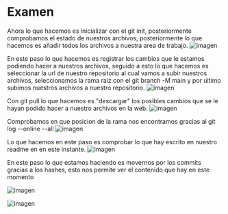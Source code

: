 # Examen

Ahora lo que hacemos es inicializar con el git init, posteriormente comprobamos el estado de nuestros archivos, posteriormente lo que hacemos es añadir todos los archivos a nuestra area de trabajo.
![imagen](https://user-images.githubusercontent.com/114684379/205108054-a1d5a63c-7c02-4920-830f-a05c6953d4a9.png)

En este paso lo que hacemos es registrar los cambios que le estamos podiendo hacer a nuestros archivos, seguido a esto lo que hacemos es seleccionar la url de nuestro repositorio al cual vamos a subir nuestros archivos, seleccionamos la rama raiz con el git branch -M main y por ultimo subimos nuestros archivos a nuestro repositorio.
![imagen](https://user-images.githubusercontent.com/114684379/205108263-b09087d3-54e0-42cd-82bb-b25d2460ec14.png)

Con git pull lo que hacemos es "descargar" los posibles cambios que se le hayan podido hacer a nuestro archivos en la web.
![imagen](https://user-images.githubusercontent.com/114684379/205108330-8804b1e1-e4fe-4f4d-8381-03373b62d41f.png)

Comprobamos en que posicion de la rama nos encontramos gracias al git log --online --all
![imagen](https://user-images.githubusercontent.com/114684379/205110260-2e9149d1-d411-4543-b517-03542fa84fbe.png)

Lo que hacemos en este paso es comprobar lo que hay escrito en nuestro readme en en este instante.
![imagen](https://user-images.githubusercontent.com/114684379/205110422-113c4e6e-4f12-435f-9c14-1145c0968857.png)

En este paso lo que estamos haciendo es movernos por los commits gracias a los hashes, esto nos permite ver el contenido que hay en este momento

![imagen](https://user-images.githubusercontent.com/114684379/205110672-d495dd5f-9f68-482e-ac4e-c498a9ca33ec.png)


![imagen](https://user-images.githubusercontent.com/114684379/205110865-bd17d613-c6bc-488c-ae60-6d282f964952.png)


